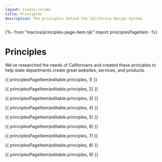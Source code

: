 ```yaml
---
layout: single-column
title: Principles
description: The principles behind the California Design System.
---
```


{%- from "macros/principles-page-item.njk" import principlesPageItem -%}

# Principles

<p class="text-lead">We’ve researched the needs of Californians and created these principles to help state departments create great websites, services, and products.</p>

{{ principlesPageItem(editable.principles, 1) }}

{{ principlesPageItem(editable.principles, 2) }}

{{ principlesPageItem(editable.principles, 3) }}

{{ principlesPageItem(editable.principles, 4) }}

{{ principlesPageItem(editable.principles, 5) }}

{{ principlesPageItem(editable.principles, 6) }}

{{ principlesPageItem(editable.principles, 7) }}

{{ principlesPageItem(editable.principles, 8) }}

{{ principlesPageItem(editable.principles, 9) }}
